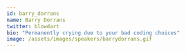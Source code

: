 ```yaml
---
id: barry_dorrans
name: Barry Dorrans
twitter: blowdart
bio: "Permanently crying due to your bad coding choices"
image: /assets/images/speakers/barrydorrans.gif
---
```

